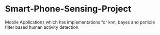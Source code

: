 # Smart-Phone-Sensing-Project
Mobile Applications which has implementations for knn, bayes and particle filter based human activity detection.
